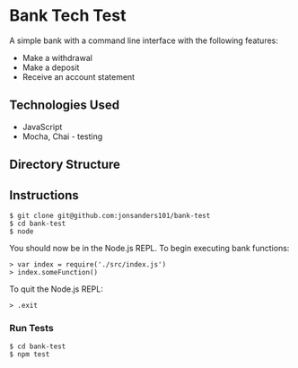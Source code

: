 Bank Tech Test
===============================

A simple bank with a command line interface with the following features:
* Make a withdrawal
* Make a deposit
* Receive an account statement

## Technologies Used

* JavaScript
* Mocha, Chai - testing

## Directory Structure

## Instructions

```
$ git clone git@github.com:jonsanders101/bank-test
$ cd bank-test
$ node
```
You should now be in the Node.js REPL. To begin executing bank functions:

```
> var index = require('./src/index.js')
> index.someFunction()
```
To quit the Node.js REPL:

```
> .exit
```

### Run Tests

```
$ cd bank-test
$ npm test
```
